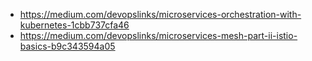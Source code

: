 - https://medium.com/devopslinks/microservices-orchestration-with-kubernetes-1cbb737cfa46
- https://medium.com/devopslinks/microservices-mesh-part-ii-istio-basics-b9c343594a05
